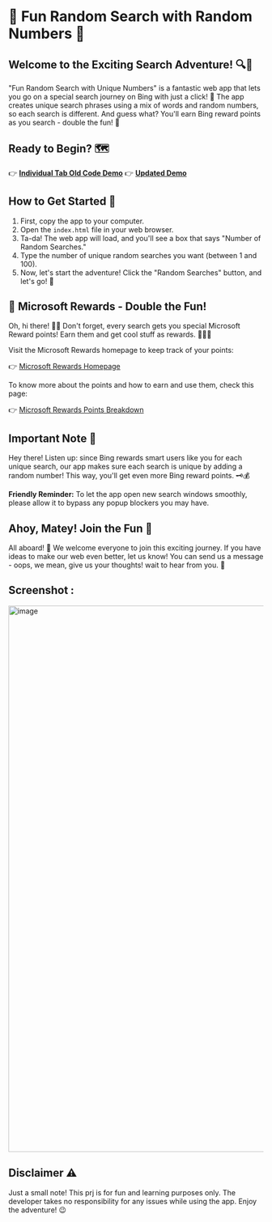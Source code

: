 # 🌟 Fun Random Search with Random Numbers 🌟

## Welcome to the Exciting Search Adventure! 🔍🔢

"Fun Random Search with Unique Numbers" is a fantastic web app that lets you go on a special search journey on Bing with just a click! 🚀 The app creates unique search phrases using a mix of words and random numbers, so each search is different. And guess what? You'll earn Bing reward points as you search - double the fun! 🎉

## Ready to Begin? 🗺️

👉 [**Individual Tab Old Code Demo**](https://fakebingsearch.netlify.app/)
👉 [**Updated Demo**](https://fakebingsearches.netlify.app/)

## How to Get Started 📝

1. First, copy the app to your computer.
2. Open the `index.html` file in your web browser.
3. Ta-da! The web app will load, and you'll see a box that says "Number of Random Searches."
4. Type the number of unique random searches you want (between 1 and 100).
5. Now, let's start the adventure! Click the "Random Searches" button, and let's go! 🚢

## 🎁 Microsoft Rewards - Double the Fun!

Oh, hi there! 🏴‍☠️ Don't forget, every search gets you special Microsoft Reward points! Earn them and get cool stuff as rewards. 🌴🏰🍕

Visit the Microsoft Rewards homepage to keep track of your points:

👉 [Microsoft Rewards Homepage](https://rewards.bing.com/)

To know more about the points and how to earn and use them, check this page:

👉 [Microsoft Rewards Points Breakdown](https://rewards.bing.com/pointsbreakdown)

## Important Note 🚨

Hey there! Listen up: since Bing rewards smart users like you for each unique search, our app makes sure each search is unique by adding a random number! This way, you'll get even more Bing reward points. 🗝️💰

**Friendly Reminder:** To let the app open new search windows smoothly, please allow it to bypass any popup blockers you may have.

## Ahoy, Matey! Join the Fun 🤝

All aboard! 🌊 We welcome everyone to join this exciting journey. If you have ideas to make our web even better, let us know! You can send us a message - oops, we mean, give us your thoughts! wait to hear from you. 🌟

## Screenshot :
<img width="1080" alt="image" src="https://github.com/Harish-Srinivas-07/random-bing-search/assets/114596900/377b3c9f-c7db-44ba-8d1b-c0089b9ed6bb">


## Disclaimer ⚠️

Just a small note! This prj is for fun and learning purposes only. The developer takes no responsibility for any issues while using the app. Enjoy the adventure! 😉

